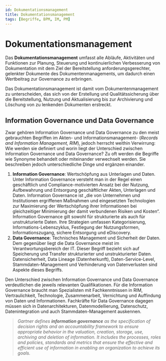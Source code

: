 ```yaml
---
id: Dokumentationsmanagement
title: Dokumentationsmanagement
tags: [Begriffe, BPM, IM, PM]
---
```


# Dokumentationsmanagement

Das **Dokumentationsmanagement** umfasst alle Abläufe, Aktivitäten und Funktionen zur Planung, Steuerung und kontinuierlichen  Verbesserung von Dokumentation mit dem Ziel der Bereitstellung anforderungsgerechter, gelenkter Dokumente des Dokumentenmanagements, um dadurch einen Wertbeitrag zur Governance zu erbringen.

Das Dokumentationsmanagement ist damit vom Dokumentenmanagement zu unterscheiden, das sich von der Erstellung und Qualitätssicherung über die Bereitstellung, Nutzung und Aktualisierung bis zur Archivierung und Löschung von zu lenkenden Dokumenten erstreckt.



## Information Governance und Data Governance

Zwar gehören Information Governance und Data Governance zu den meist gebrauchten Begriffen im Akten- und Informationsmanagement- (*Records and Information Management, RIM*), jedoch herrscht weithin Verwirrung: Wie werden sie definiert und worin liegt der Unterschied zwischen Information Governance und Data Governance? Zu oft werden die Begriffe wie Synonyme behandelt oder miteinander verwechselt werden. Sie  beschreiben jedoch unterschiedliche Dinge und ergänzen einander.

1.  **Information Governance**: Wertschöpfung aus Unterlagen und Daten. Unter Information Governance  versteht man in der Regel einen geschäftlich und Compliance-motivierten  Ansatz bei der Nutzung, Aufbewahrung und Entsorgung geschäftlicher  Akten, Unterlagen und Daten. Information Governance ist „die von  Unternehmen und Institutionen ergriffenen Maßnahmen und eingesetzten  Technologien zur Maximierung der Wertschöpfung ihrer Informationen bei  gleichzeitiger Minimierung der damit verbundenen Risiken und Kosten“.  Information Governance gilt sowohl für strukturierte als auch für  unstrukturierte Daten. Ihre Strategien umfassen Kategorisierung,  Informations-Lebenszyklus, Festlegung der Nutzungsformen,  Informationszugang, sichere Entsorgung und eDiscovery.
2.  **Data Governance**: Technisches Management und Sicherheit der Daten. Dem gegenüber liegt die Data Governance meist im Verantwortungsbereich der IT. Dieser Begriff  bezieht sich auf Speicherung und Transfer strukturierter und  unstrukturierter Daten. Datensicherheit, Data Lineage (Datenherkunft),  Daten-Service-Level, Stammdaten-Management und Verhinderung von  Datenverlusten sind Aspekte dieses Begriffs.

Den Unterschied zwischen Information Governance und Data Governance  verdeutlichen die jeweils relevanten Qualifikationen. Für die  Information Governance braucht man Spezialisten mit Fachkenntnissen in  RIM, Vertraulichkeit, Technologie, Zusammenarbeit, Vernichtung und  Auffindung von Daten und Informationen. Fachkräfte für Data Governance  dagegen müssen sich in Datenarchitekturen, Datenmodellierung,  Datenschutz, Datenintegration und auch Stammdaten-Management auskennen.



> *Gartner defines **information governance** as the  specification of decision rights and an accountability framework to ensure appropriate behavior in the valuation, creation, storage, use,  archiving and deletion of information. It includes the processes, roles  and policies, standards and metrics that ensure the effective and  efficient use of information in enabling an organization to achieve its  goals.*

